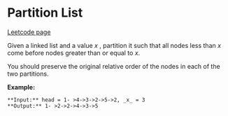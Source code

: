 # Partition List
[Leetcode page](https://leetcode.com/problems/partition-list/description)

Given a linked list and a value _x_ , partition it such that all nodes less
than _x_ come before nodes greater than or equal to _x_.

You should preserve the original relative order of the nodes in each of the
two partitions.

**Example:**

    
    
    **Input:** head = 1- >4->3->2->5->2, _x_ = 3
    **Output:** 1- >2->2->4->3->5
    

